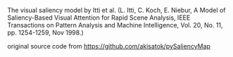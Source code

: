 The visual saliency model by Itti et al.
(L. Itti, C. Koch, E. Niebur, A Model of Saliency-Based Visual Attention for Rapid Scene Analysis, IEEE Transactions on Pattern Analysis and Machine Intelligence, Vol. 20, No. 11, pp. 1254-1259, Nov 1998.)

original source code from https://github.com/akisatok/pySaliencyMap


